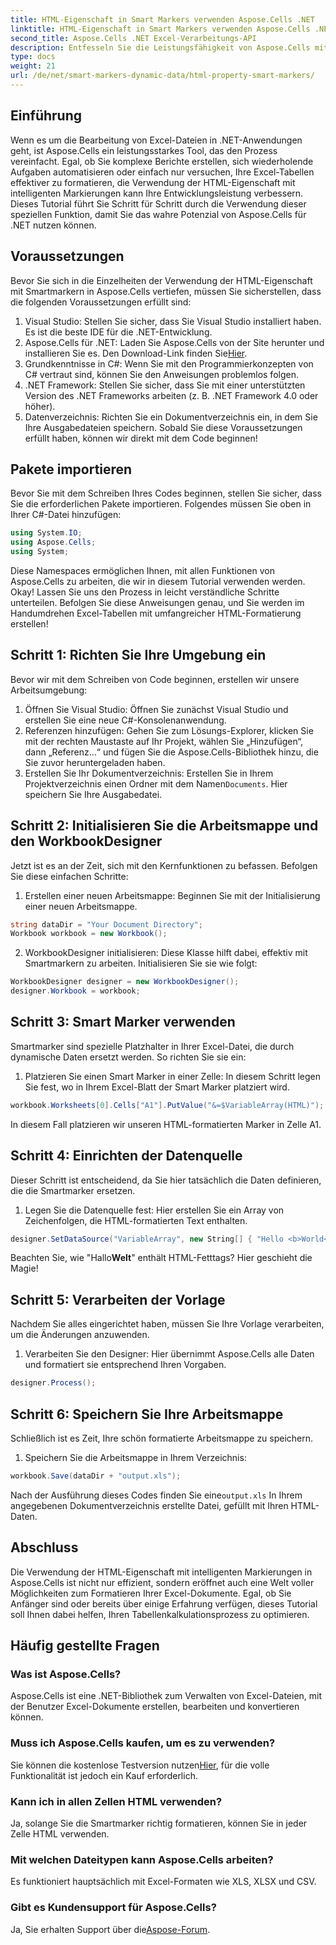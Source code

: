 ```yaml
---
title: HTML-Eigenschaft in Smart Markers verwenden Aspose.Cells .NET
linktitle: HTML-Eigenschaft in Smart Markers verwenden Aspose.Cells .NET
second_title: Aspose.Cells .NET Excel-Verarbeitungs-API
description: Entfesseln Sie die Leistungsfähigkeit von Aspose.Cells mit diesem Schritt-für-Schritt-Tutorial zur Verwendung der HTML-Eigenschaft in Smart Markern für .NET-Anwendungen.
type: docs
weight: 21
url: /de/net/smart-markers-dynamic-data/html-property-smart-markers/
---
```

## Einführung
Wenn es um die Bearbeitung von Excel-Dateien in .NET-Anwendungen geht, ist Aspose.Cells ein leistungsstarkes Tool, das den Prozess vereinfacht. Egal, ob Sie komplexe Berichte erstellen, sich wiederholende Aufgaben automatisieren oder einfach nur versuchen, Ihre Excel-Tabellen effektiver zu formatieren, die Verwendung der HTML-Eigenschaft mit intelligenten Markierungen kann Ihre Entwicklungsleistung verbessern. Dieses Tutorial führt Sie Schritt für Schritt durch die Verwendung dieser speziellen Funktion, damit Sie das wahre Potenzial von Aspose.Cells für .NET nutzen können.
## Voraussetzungen
Bevor Sie sich in die Einzelheiten der Verwendung der HTML-Eigenschaft mit Smartmarkern in Aspose.Cells vertiefen, müssen Sie sicherstellen, dass die folgenden Voraussetzungen erfüllt sind:
1. Visual Studio: Stellen Sie sicher, dass Sie Visual Studio installiert haben. Es ist die beste IDE für die .NET-Entwicklung.
2.  Aspose.Cells für .NET: Laden Sie Aspose.Cells von der Site herunter und installieren Sie es. Den Download-Link finden Sie[Hier](https://releases.aspose.com/cells/net/).
3. Grundkenntnisse in C#: Wenn Sie mit den Programmierkonzepten von C# vertraut sind, können Sie den Anweisungen problemlos folgen. 
4. .NET Framework: Stellen Sie sicher, dass Sie mit einer unterstützten Version des .NET Frameworks arbeiten (z. B. .NET Framework 4.0 oder höher).
5. Datenverzeichnis: Richten Sie ein Dokumentverzeichnis ein, in dem Sie Ihre Ausgabedateien speichern. 
Sobald Sie diese Voraussetzungen erfüllt haben, können wir direkt mit dem Code beginnen!
## Pakete importieren
Bevor Sie mit dem Schreiben Ihres Codes beginnen, stellen Sie sicher, dass Sie die erforderlichen Pakete importieren. Folgendes müssen Sie oben in Ihrer C#-Datei hinzufügen:
```csharp
using System.IO;
using Aspose.Cells;
using System;
```
Diese Namespaces ermöglichen Ihnen, mit allen Funktionen von Aspose.Cells zu arbeiten, die wir in diesem Tutorial verwenden werden.
Okay! Lassen Sie uns den Prozess in leicht verständliche Schritte unterteilen. Befolgen Sie diese Anweisungen genau, und Sie werden im Handumdrehen Excel-Tabellen mit umfangreicher HTML-Formatierung erstellen!
## Schritt 1: Richten Sie Ihre Umgebung ein
Bevor wir mit dem Schreiben von Code beginnen, erstellen wir unsere Arbeitsumgebung:
1. Öffnen Sie Visual Studio: Öffnen Sie zunächst Visual Studio und erstellen Sie eine neue C#-Konsolenanwendung.
2. Referenzen hinzufügen: Gehen Sie zum Lösungs-Explorer, klicken Sie mit der rechten Maustaste auf Ihr Projekt, wählen Sie „Hinzufügen“, dann „Referenz…“ und fügen Sie die Aspose.Cells-Bibliothek hinzu, die Sie zuvor heruntergeladen haben.
3.  Erstellen Sie Ihr Dokumentverzeichnis: Erstellen Sie in Ihrem Projektverzeichnis einen Ordner mit dem Namen`Documents`. Hier speichern Sie Ihre Ausgabedatei.
## Schritt 2: Initialisieren Sie die Arbeitsmappe und den WorkbookDesigner
Jetzt ist es an der Zeit, sich mit den Kernfunktionen zu befassen. Befolgen Sie diese einfachen Schritte:
1. Erstellen einer neuen Arbeitsmappe: Beginnen Sie mit der Initialisierung einer neuen Arbeitsmappe.
```csharp
string dataDir = "Your Document Directory";
Workbook workbook = new Workbook();
```
2. WorkbookDesigner initialisieren: Diese Klasse hilft dabei, effektiv mit Smartmarkern zu arbeiten. Initialisieren Sie sie wie folgt:
```csharp
WorkbookDesigner designer = new WorkbookDesigner();
designer.Workbook = workbook;
```
## Schritt 3: Smart Marker verwenden
Smartmarker sind spezielle Platzhalter in Ihrer Excel-Datei, die durch dynamische Daten ersetzt werden. So richten Sie sie ein:
1. Platzieren Sie einen Smart Marker in einer Zelle: In diesem Schritt legen Sie fest, wo in Ihrem Excel-Blatt der Smart Marker platziert wird.
```csharp
workbook.Worksheets[0].Cells["A1"].PutValue("&=$VariableArray(HTML)");
```
In diesem Fall platzieren wir unseren HTML-formatierten Marker in Zelle A1.
## Schritt 4: Einrichten der Datenquelle
Dieser Schritt ist entscheidend, da Sie hier tatsächlich die Daten definieren, die die Smartmarker ersetzen.
1. Legen Sie die Datenquelle fest: Hier erstellen Sie ein Array von Zeichenfolgen, die HTML-formatierten Text enthalten.
```csharp
designer.SetDataSource("VariableArray", new String[] { "Hello <b>World</b>", "Arabic", "Hindi", "Urdu", "French" });
```
 Beachten Sie, wie "Hallo<b>Welt</b>" enthält HTML-Fetttags? Hier geschieht die Magie!
## Schritt 5: Verarbeiten der Vorlage
Nachdem Sie alles eingerichtet haben, müssen Sie Ihre Vorlage verarbeiten, um die Änderungen anzuwenden.
1. Verarbeiten Sie den Designer: Hier übernimmt Aspose.Cells alle Daten und formatiert sie entsprechend Ihren Vorgaben.
```csharp
designer.Process();
```
## Schritt 6: Speichern Sie Ihre Arbeitsmappe
Schließlich ist es Zeit, Ihre schön formatierte Arbeitsmappe zu speichern. 
1. Speichern Sie die Arbeitsmappe in Ihrem Verzeichnis:
```csharp
workbook.Save(dataDir + "output.xls");
```
 Nach der Ausführung dieses Codes finden Sie eine`output.xls` In Ihrem angegebenen Dokumentverzeichnis erstellte Datei, gefüllt mit Ihren HTML-Daten.
## Abschluss
Die Verwendung der HTML-Eigenschaft mit intelligenten Markierungen in Aspose.Cells ist nicht nur effizient, sondern eröffnet auch eine Welt voller Möglichkeiten zum Formatieren Ihrer Excel-Dokumente. Egal, ob Sie Anfänger sind oder bereits über einige Erfahrung verfügen, dieses Tutorial soll Ihnen dabei helfen, Ihren Tabellenkalkulationsprozess zu optimieren.
## Häufig gestellte Fragen
### Was ist Aspose.Cells?
Aspose.Cells ist eine .NET-Bibliothek zum Verwalten von Excel-Dateien, mit der Benutzer Excel-Dokumente erstellen, bearbeiten und konvertieren können.
### Muss ich Aspose.Cells kaufen, um es zu verwenden?
 Sie können die kostenlose Testversion nutzen[Hier](https://releases.aspose.com/), für die volle Funktionalität ist jedoch ein Kauf erforderlich. 
### Kann ich in allen Zellen HTML verwenden?
Ja, solange Sie die Smartmarker richtig formatieren, können Sie in jeder Zelle HTML verwenden.
### Mit welchen Dateitypen kann Aspose.Cells arbeiten?
Es funktioniert hauptsächlich mit Excel-Formaten wie XLS, XLSX und CSV.
### Gibt es Kundensupport für Aspose.Cells?
 Ja, Sie erhalten Support über die[Aspose-Forum](https://forum.aspose.com/c/cells/9).